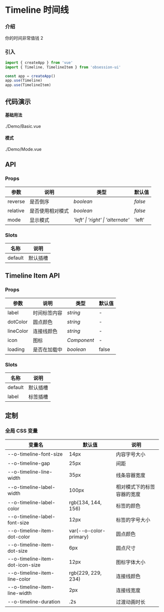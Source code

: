 # Timeline 时间线

### 介绍

你的时间非常值钱 2

### 引入

```js
import { createApp } from 'vue'
import { Timeline, TimelineItem } from 'obsession-ui'

const app = createApp()
app.use(Timeline)
app.use(TimelineItem)
```

## 代码演示

#### 基础用法

<demo-code transform>./Demo/Basic.vue</demo-code>

#### 模式

<demo-code transform>./Demo/Mode.vue</demo-code>

## API

### Props

| 参数      | 说明                                          | 类型                                                                  | 默认值                |
| --------- |---------------------------------------------|---------------------------------------------------------------------|--------------------|
| reverse | 是否倒序       | _boolean_                                                      | _false_                  |
| relative | 是否使用相对模式                                       | _boolean_                                                           | _false_            |
| mode   | 显示模式                  | _'left' \| 'right' \| 'alternate'_                                                            | 'left'                  |

### Slots

| 名称    | 说明     |
| ------- | -------- |
| default | 默认插槽 |

## Timeline Item API

### Props

| 参数      | 说明                                          | 类型                                                                  | 默认值                |
| --------- |---------------------------------------------|---------------------------------------------------------------------|--------------------|
| label | 时间标签内容       | _string_                                                      | -                  |
| dotColor | 圆点颜色                                       | _string_                                                           | -            |
| lineColor   | 连接线颜色                  | _string_                                                            | -                  |
| icon | 图标                                     | _Component_                                                           | -                  |
| loading  | 是否在加载中                                    | _boolean_                              | false                  |

### Slots

| 名称    | 说明     |
| ------- | -------- |
| default | 默认插槽 |
| label | 标签插槽 |

## 定制

### 全局 CSS 变量

| 变量名 | 默认值 | 说明 |
| ---- | ---- | ---- |
| --o-timeline-font-size | 14px | 内容字号大小 |
| --o-timeline-gap | 25px | 间距 |
| --o-timeline-line-width | 35px | 线条容器宽度 |
| --o-timeline-label-width | 100px | 相对模式下的标签容器的宽度 |
| --o-timeline-label-color | rgb(134, 144, 156) | 标签的颜色 |
| --o-timeline-label-font-size | 12px | 标签的字号大小 |
| --o-timeline-item-dot-color | var(--o-color-primary) | 圆点颜色 |
| --o-timeline-item-dot-size | 6px | 圆点尺寸 |
| --o-timeline-item-dot-icon-size | 12px | 图标字体大小 |
| --o-timeline-item-line-color | rgb(229, 229, 234) | 连接线颜色 |
| --o-timeline-item-line-width | 2px | 连接线宽度 |
| --o-timeline-duration | .2s | 过渡动画时长 |